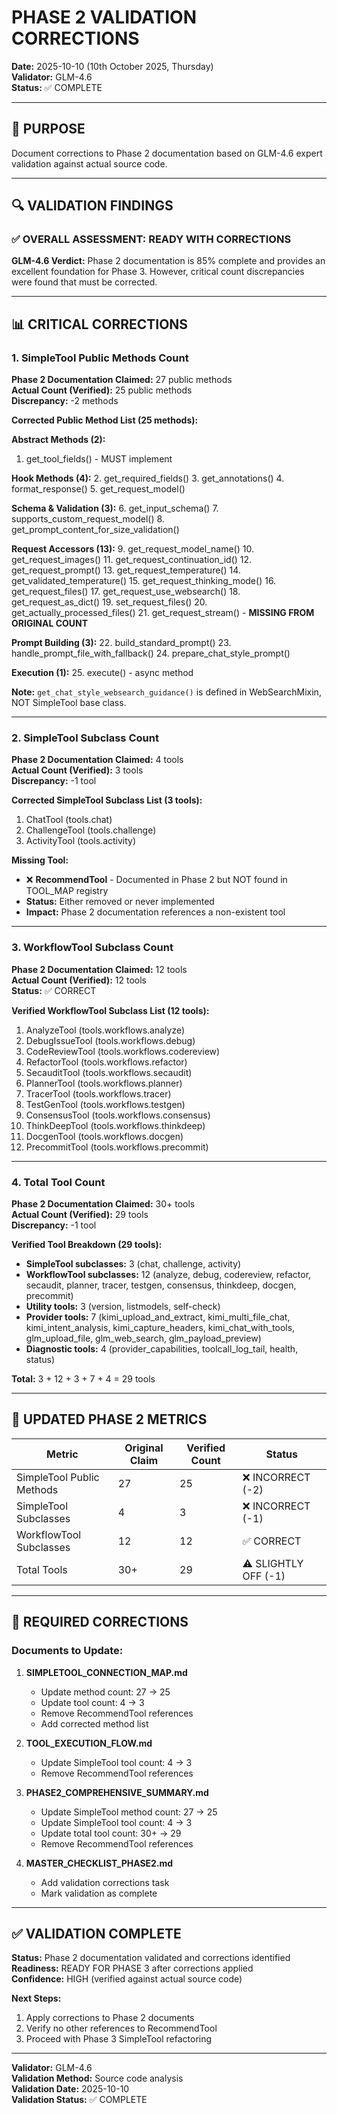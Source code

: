 # PHASE 2 VALIDATION CORRECTIONS
**Date:** 2025-10-10 (10th October 2025, Thursday)  
**Validator:** GLM-4.6  
**Status:** ✅ COMPLETE

---

## 🎯 PURPOSE

Document corrections to Phase 2 documentation based on GLM-4.6 expert validation against actual source code.

---

## 🔍 VALIDATION FINDINGS

### ✅ OVERALL ASSESSMENT: READY WITH CORRECTIONS

**GLM-4.6 Verdict:** Phase 2 documentation is 85% complete and provides an excellent foundation for Phase 3. However, critical count discrepancies were found that must be corrected.

---

## 📊 CRITICAL CORRECTIONS

### 1. SimpleTool Public Methods Count

**Phase 2 Documentation Claimed:** 27 public methods  
**Actual Count (Verified):** 25 public methods  
**Discrepancy:** -2 methods  

**Corrected Public Method List (25 methods):**

**Abstract Methods (2):**
1. get_tool_fields() - MUST implement

**Hook Methods (4):**
2. get_required_fields()
3. get_annotations()
4. format_response()
5. get_request_model()

**Schema & Validation (3):**
6. get_input_schema()
7. supports_custom_request_model()
8. get_prompt_content_for_size_validation()

**Request Accessors (13):**
9. get_request_model_name()
10. get_request_images()
11. get_request_continuation_id()
12. get_request_prompt()
13. get_request_temperature()
14. get_validated_temperature()
15. get_request_thinking_mode()
16. get_request_files()
17. get_request_use_websearch()
18. get_request_as_dict()
19. set_request_files()
20. get_actually_processed_files()
21. get_request_stream() - **MISSING FROM ORIGINAL COUNT**

**Prompt Building (3):**
22. build_standard_prompt()
23. handle_prompt_file_with_fallback()
24. prepare_chat_style_prompt()

**Execution (1):**
25. execute() - async method

**Note:** `get_chat_style_websearch_guidance()` is defined in WebSearchMixin, NOT SimpleTool base class.

---

### 2. SimpleTool Subclass Count

**Phase 2 Documentation Claimed:** 4 tools  
**Actual Count (Verified):** 3 tools  
**Discrepancy:** -1 tool  

**Corrected SimpleTool Subclass List (3 tools):**
1. ChatTool (tools.chat)
2. ChallengeTool (tools.challenge)
3. ActivityTool (tools.activity)

**Missing Tool:**
- ❌ **RecommendTool** - Documented in Phase 2 but NOT found in TOOL_MAP registry
- **Status:** Either removed or never implemented
- **Impact:** Phase 2 documentation references a non-existent tool

---

### 3. WorkflowTool Subclass Count

**Phase 2 Documentation Claimed:** 12 tools  
**Actual Count (Verified):** 12 tools  
**Status:** ✅ CORRECT  

**Verified WorkflowTool Subclass List (12 tools):**
1. AnalyzeTool (tools.workflows.analyze)
2. DebugIssueTool (tools.workflows.debug)
3. CodeReviewTool (tools.workflows.codereview)
4. RefactorTool (tools.workflows.refactor)
5. SecauditTool (tools.workflows.secaudit)
6. PlannerTool (tools.workflows.planner)
7. TracerTool (tools.workflows.tracer)
8. TestGenTool (tools.workflows.testgen)
9. ConsensusTool (tools.workflows.consensus)
10. ThinkDeepTool (tools.workflows.thinkdeep)
11. DocgenTool (tools.workflows.docgen)
12. PrecommitTool (tools.workflows.precommit)

---

### 4. Total Tool Count

**Phase 2 Documentation Claimed:** 30+ tools  
**Actual Count (Verified):** 29 tools  
**Discrepancy:** -1 tool  

**Verified Tool Breakdown (29 tools):**
- **SimpleTool subclasses:** 3 (chat, challenge, activity)
- **WorkflowTool subclasses:** 12 (analyze, debug, codereview, refactor, secaudit, planner, tracer, testgen, consensus, thinkdeep, docgen, precommit)
- **Utility tools:** 3 (version, listmodels, self-check)
- **Provider tools:** 7 (kimi_upload_and_extract, kimi_multi_file_chat, kimi_intent_analysis, kimi_capture_headers, kimi_chat_with_tools, glm_upload_file, glm_web_search, glm_payload_preview)
- **Diagnostic tools:** 4 (provider_capabilities, toolcall_log_tail, health, status)

**Total:** 3 + 12 + 3 + 7 + 4 = 29 tools

---

## 📝 UPDATED PHASE 2 METRICS

| Metric | Original Claim | Verified Count | Status |
|--------|----------------|----------------|--------|
| SimpleTool Public Methods | 27 | 25 | ❌ INCORRECT (-2) |
| SimpleTool Subclasses | 4 | 3 | ❌ INCORRECT (-1) |
| WorkflowTool Subclasses | 12 | 12 | ✅ CORRECT |
| Total Tools | 30+ | 29 | ⚠️ SLIGHTLY OFF (-1) |

---

## 🔧 REQUIRED CORRECTIONS

### Documents to Update:

1. **SIMPLETOOL_CONNECTION_MAP.md**
   - Update method count: 27 → 25
   - Update tool count: 4 → 3
   - Remove RecommendTool references
   - Add corrected method list

2. **TOOL_EXECUTION_FLOW.md**
   - Update SimpleTool tool count: 4 → 3
   - Remove RecommendTool references

3. **PHASE2_COMPREHENSIVE_SUMMARY.md**
   - Update SimpleTool method count: 27 → 25
   - Update SimpleTool tool count: 4 → 3
   - Update total tool count: 30+ → 29
   - Remove RecommendTool references

4. **MASTER_CHECKLIST_PHASE2.md**
   - Add validation corrections task
   - Mark validation as complete

---

## ✅ VALIDATION COMPLETE

**Status:** Phase 2 documentation validated and corrections identified  
**Readiness:** READY FOR PHASE 3 after corrections applied  
**Confidence:** HIGH (verified against actual source code)  

**Next Steps:**
1. Apply corrections to Phase 2 documents
2. Verify no other references to RecommendTool
3. Proceed with Phase 3 SimpleTool refactoring

---

**Validator:** GLM-4.6  
**Validation Method:** Source code analysis  
**Validation Date:** 2025-10-10  
**Validation Status:** ✅ COMPLETE

